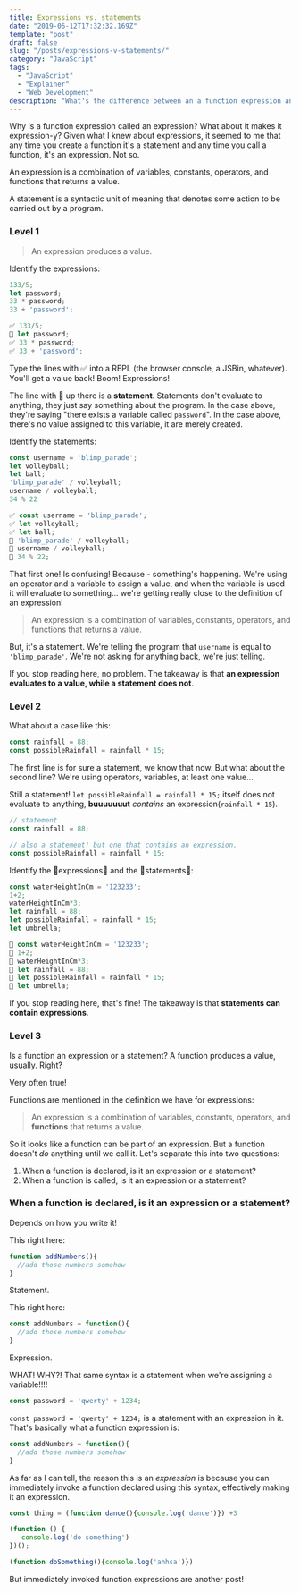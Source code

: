 ```yaml
---
title: Expressions vs. statements
date: "2019-06-12T17:32:32.169Z"
template: "post"
draft: false
slug: "/posts/expressions-v-statements/"
category: "JavaScript"
tags:
  - "JavaScript"
  - "Explainer"
  - "Web Development"
description: "What's the difference between an a function expression and a function statement? More broadly, how are they different everywhere else?"
---
```


Why is a function expression called an expression? What about it makes it expression-y? Given what I knew about expressions, it seemed to me that any time you create a function it's a statement and any time you call a function, it's an expression. Not so.

An expression is a combination of variables, constants, operators, and functions that returns a value.

A statement is a syntactic unit of meaning that denotes some action to be carried out by a program.

### Level 1

> An expression produces a value.

Identify the expressions:

```js
133/5;
let password;
33 * password;
33 + 'password';
```

```js
✅ 133/5;
🚫 let password;
✅ 33 * password;
✅ 33 + 'password';
```

Type the lines with ✅ into a REPL (the browser console, a JSBin, whatever). You'll get a value back! Boom! Expressions!

The line with 🚫 up there is a **statement**. Statements don't evaluate to anything, they just say something about the program. In the case above, they're saying "there exists a variable called `password`". In the case above, there's no value assigned to this variable, it are merely created.

Identify the statements:
```js
const username = 'blimp_parade';
let volleyball;
let ball;
'blimp_parade' / volleyball;
username / volleyball;
34 % 22
```

```js
✅ const username = 'blimp_parade'; 
✅ let volleyball; 
✅ let ball; 
🚫 'blimp_parade' / volleyball;  
🚫 username / volleyball;  
🚫 34 % 22;
```

That first one! Is confusing! Because - something's happening. We're using an operator and a variable to assign a value, and when the variable is used it will evaluate to something... we're getting really close to the definition of an expression!

> An expression is a combination of variables, constants, operators, and functions that returns a value.

But, it's a statement. We're telling the program that `username` is equal to `'blimp_parade'`. We're not asking for anything back, we're just telling.

If you stop reading here, no problem. The takeaway is that **an expression evaluates to a value, while a statement does not**.

### Level 2

What about a case like this:

```js
const rainfall = 88;
const possibleRainfall = rainfall * 15;
```

The first line is for sure a statement, we know that now. But what about the second line? We're using operators, variables, at least one value...

Still a statement! `let possibleRainfall = rainfall * 15;` itself does not evaluate to anything, **buuuuuuut** _contains_ an expression(`rainfall * 15`). 

```js
// statement
const rainfall = 88;

// also a statement! but one that contains an expression.
const possibleRainfall = rainfall * 15;
```

Identify the 💚expressions💚 and the 🔨statements🔨:

```js
const waterHeightInCm = '123233';
1+2;
waterHeightInCm*3;
let rainfall = 88;
let possibleRainfall = rainfall * 15;
let umbrella;
```

```js
🔨 const waterHeightInCm = '123233';
💚 1+2;
💚 waterHeightInCm*3;
🔨 let rainfall = 88;
🔨 let possibleRainfall = rainfall * 15;
🔨 let umbrella;
```

If you stop reading here, that's fine! The takeaway is that **statements can contain expressions**.

### Level 3

Is a function an expression or a statement? A function produces a value, usually. Right?

Very often true!

Functions are mentioned in the definition we have for expressions:

> An expression is a combination of variables, constants, operators, and **functions** that returns a value.

So it looks like a function can be part of an expression. But a function doesn't _do_ anything until we call it. Let's separate this into two questions:
1. When a function is declared, is it an expression or a statement?
2. When a function is called, is it an expression or a statement?

### When a function is declared, is it an expression or a statement?

Depends on how you write it!

This right here:
```js
function addNumbers(){
  //add those numbers somehow
}
```
Statement.

This right here:
```js
const addNumbers = function(){
  //add those numbers somehow
}
```
Expression.

WHAT! WHY?! That same syntax is a statement when we're assigning a variable!!!!

```js
const password = 'qwerty' + 1234;
```

`const password = 'qwerty' + 1234;` is a statement with an expression in it. That's basically what a function expression is:

```js 
const addNumbers = function(){
  //add those numbers somehow
}
```

As far as I can tell, the reason this is an _expression_ is because you can immediately invoke a function declared using this syntax, effectively making it an expression.

```js
const thing = (function dance(){console.log('dance')}) +3
```

```js
(function () {
   console.log('do something')
})();
```

```js
(function doSomething(){console.log('ahhsa')})
```

But immediately invoked function expressions are another post!

